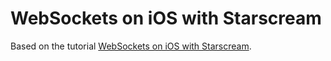 # WebSockets on iOS with Starscream

Based on the tutorial [WebSockets on iOS with Starscream](https://www.raywenderlich.com/143874/websockets-ios-starscream).